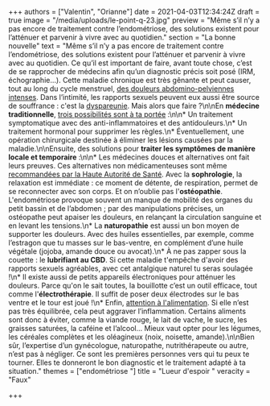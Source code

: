 +++
authors = ["Valentin", "Orianne"]
date = 2021-04-03T12:34:24Z
draft = true
image = "/media/uploads/le-point-q-23.jpg"
preview = "Même s’il n’y a pas encore de traitement contre l’endométriose, des solutions existent pour l’atténuer et parvenir à vivre avec au quotidien."
section = "La bonne nouvelle"
text = "Même s’il n’y a pas encore de traitement contre l’endométriose, des solutions existent pour l’atténuer et parvenir à vivre avec au quotidien. Ce qu’il est important de faire, avant toute chose, c’est de se rapprocher de médecins afin qu’un diagnostic précis soit posé (IRM, échographie...). Cette maladie chronique est très gênante et peut causer, tout au long du cycle menstruel, [des douleurs abdomino-pelviennes intenses](https://www.endofrance.org/la-maladie-endometriose/symptomes-endometriose/). Dans l’intimité, les rapports sexuels peuvent eux aussi être source de souffrance : c'est la [dyspareunie](https://www.endofrance.org/la-maladie-endometriose/symptomes-endometriose/dyspareunie-douleurs-rapports-sexuels/). Mais alors que faire ?\n\nEn **médecine traditionnelle**, [trois possibilités sont à ta portée](https://www.inserm.fr/information-en-sante/dossiers-information/endometriose) :\n\n* Un traitement symptomatique avec des anti-inflammatoires et des antidouleurs.\n* Un traitement hormonal pour supprimer les règles.\n* Éventuellement, une opération chirurgicale destinée à éliminer les lésions causées par la maladie.\n\nEnsuite, des solutions pour **traiter les symptômes de manière locale et temporaire** :\n\n* Les médecines douces et alternatives ont fait leurs preuves. Ces alternatives non médicamenteuses sont même [recommandées par la Haute Autorité de Santé](https://www.has-sante.fr/jcms/c_2819733/fr/prise-en-charge-de-l-endometriose). Avec la **sophrologie**, la relaxation est immédiate : ce moment de détente, de respiration, permet de se reconnecter avec son corps. Et on n’oublie pas l'**ostéopathie**. L'endométriose provoque souvent un manque de mobilité des organes du petit bassin et de l’abdomen ; par des manipulations précises, un ostéopathe peut apaiser les douleurs, en relançant la circulation sanguine et en levant les tensions.\n* La **naturopathie** est aussi un bon moyen de supporter les douleurs. Avec des huiles essentielles, par exemple, comme l’estragon que tu masses sur le bas-ventre, en complément d’une huile végétale (jojoba, amande douce ou avocat).\n* À ne pas zapper sous la couette : le **lubrifiant au CBD**. Si cette maladie t'empêche d'avoir des rapports sexuels agréables, avec cet antalgique naturel tu seras soulagée !\n* Il existe aussi de petits appareils électroniques pour atténuer les douleurs. Parce qu'on le sait toutes, la bouillotte c’est un outil efficace, tout comme l'**électrothérapie**. Il suffit de poser deux électrodes sur le bas ventre et le tour est joué !\n* Enfin, [attention à l'alimentation](https://sante.journaldesfemmes.fr/fiches-sante-du-quotidien/2518141-endometriose-nutrition-alimentation-anti-inflammatoire/). Si elle n’est pas très équilibrée, cela peut aggraver l’inflammation. Certains aliments sont donc à éviter, comme la viande rouge, le lait de vache, le sucre, les graisses saturées, la caféine et l’alcool... Mieux vaut opter pour les légumes, les céréales complètes et les oléagineux (noix, noisette, amande).\n\nBien sûr, l’expertise d’un gynécologue, naturopathe, nutrithérapeute ou autre, n’est pas à négliger. Ce sont les premières personnes vers qui tu peux te tourner. Elles te donneront le bon diagnostic et le traitement adapté à ta situation."
themes = ["endométriose "]
title = "Lueur d'espoir "
veracity = "Faux"

+++

